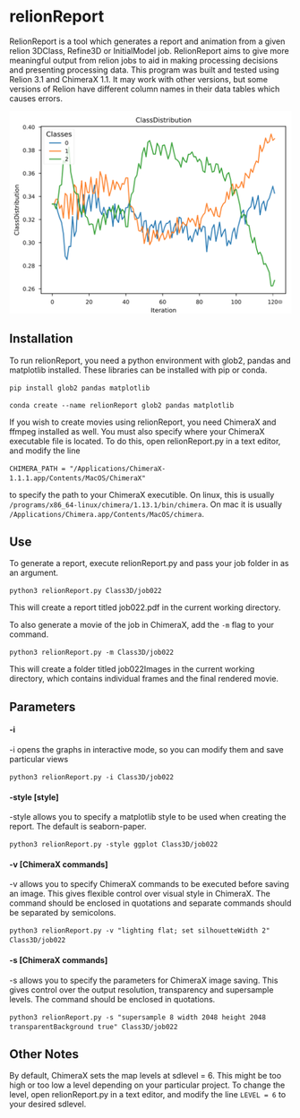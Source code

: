 # relionReport
RelionReport is a tool which generates a report and animation from a given relion 3DClass, Refine3D or InitialModel job. 
RelionReport aims to give more meaningful output from relion jobs to aid in making processing decisions and presenting processing data.
This program was built and tested using Relion 3.1 and ChimeraX 1.1. It may work with other versions, but some versions of Relion have different column names in their data tables which causes errors.

![GitHub Logo](/images/distribution.png)

## Installation
To run relionReport, you need a python environment with glob2, pandas and matplotlib installed. These libraries can be installed with pip or conda.

`pip install glob2 pandas matplotlib`

`conda create --name relionReport glob2 pandas matplotlib`

If you wish to create movies using relionReport, you need ChimeraX and ffmpeg installed as well. You must also specify where your ChimeraX executable file is located. To do this, open relionReport.py in a text editor, and modify the line

`CHIMERA_PATH = "/Applications/ChimeraX-1.1.1.app/Contents/MacOS/ChimeraX"` 

to specify the path to your ChimeraX executible. On linux, this is usually `/programs/x86_64-linux/chimera/1.13.1/bin/chimera`. On mac it is usually `/Applications/Chimera.app/Contents/MacOS/chimera`.

## Use
To generate a report, execute relionReport.py and pass your job folder in as an argument.

`python3 relionReport.py Class3D/job022`

This will create a report titled job022.pdf in the current working directory.

To also generate a movie of the job in ChimeraX, add the `-m` flag to your command.

`python3 relionReport.py -m Class3D/job022`

This will create a folder titled job022Images in the current working directory, which contains individual frames and the final rendered movie.

## Parameters

#### -i

-i opens the graphs in interactive mode, so you can modify them and save particular views

`python3 relionReport.py -i Class3D/job022`

#### -style [style]
-style allows you to specify a matplotlib style to be used when creating the report. The default is seaborn-paper.

`python3 relionReport.py -style ggplot Class3D/job022`

#### -v [ChimeraX commands]

-v allows you to specify ChimeraX commands to be executed before saving an image. This gives flexible control over visual style in ChimeraX.
The command should be enclosed in quotations and separate commands should be separated by semicolons.

`python3 relionReport.py -v "lighting flat; set silhouetteWidth 2" Class3D/job022`

#### -s [ChimeraX commands]

-s allows you to specify the parameters for ChimeraX image saving. This gives control over the output resolution, transparency and supersample levels.
The command should be enclosed in quotations.

`python3 relionReport.py -s "supersample 8 width 2048 height 2048 transparentBackground true" Class3D/job022`

## Other Notes

By default, ChimeraX sets the map levels at sdlevel = 6. This might be too high or too low a level depending on your particular project. To change the level, open relionReport.py in a text editor, and modify the line `LEVEL = 6` to your desired sdlevel.
